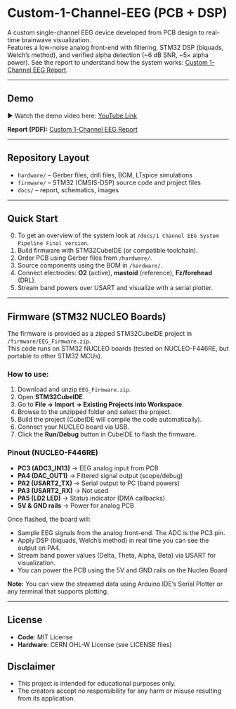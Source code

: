 # Custom-1-Channel-EEG (PCB + DSP)

A custom single-channel EEG device developed from PCB design to real-time brainwave visualization.  
Features a low-noise analog front-end with filtering, STM32 DSP (biquads, Welch’s method), and verified alpha detection (~6 dB SNR, ~5× alpha power). See the report to understand how the system works: [Custom 1-Channel EEG Report](docs/Custom_1-Channel_EEG_Device_From_PCB_to_Brainwaves.pdf).

---

## Demo
▶️ Watch the demo video here: [YouTube Link](https://youtu.be/_DtyJymNVPs)  

**Report (PDF):** [Custom 1-Channel EEG Report](docs/Custom_1-Channel_EEG_Device_From_PCB_to_Brainwaves.pdf)

---

## Repository Layout
- `hardware/` – Gerber files, drill files, BOM, LTspice simulations
- `firmware/` – STM32 (CMSIS-DSP) source code and project files
- `docs/` – report, schematics, images

---

## Quick Start
0. To get an overview of the system look at `/docs/1 Channel EEG System Pipeline Final version`. 
1. Build firmware with STM32CubeIDE (or compatible toolchain).  
2. Order PCB using Gerber files from `/hardware/`.  
3. Source components using the BOM in `/hardware/`.  
4. Connect electrodes: **O2** (active), **mastoid** (reference), **Fz/forehead** (DRL).  
5. Stream band powers over USART and visualize with a serial plotter.  

---
## Firmware (STM32 NUCLEO Boards)

The firmware is provided as a zipped STM32CubeIDE project in `/firmware/EEG_Firmware.zip`.  
This code runs on STM32 NUCLEO boards (tested on NUCLEO-F446RE, but portable to other STM32 MCUs).  

### How to use:
1. Download and unzip `EEG_Firmware.zip`.  
2. Open **STM32CubeIDE**.  
3. Go to **File → Import → Existing Projects into Workspace**.  
4. Browse to the unzipped folder and select the project.  
5. Build the project (CubeIDE will compile the code automatically).  
6. Connect your NUCLEO board via USB.  
7. Click the **Run/Debug** button in CubeIDE to flash the firmware.

### Pinout (NUCLEO-F446RE)
- **PC3 (ADC3_IN13)** → EEG analog input from PCB  
- **PA4 (DAC_OUT1)** → Filtered signal output (scope/debug)  
- **PA2 (USART2_TX)** → Serial output to PC (band powers)  
- **PA3 (USART2_RX)** → Not used  
- **PA5 (LD2 LED)** → Status indicator (DMA callbacks)  
- **5V & GND rails** → Power for analog PCB  

Once flashed, the board will:  
- Sample EEG signals from the analog front-end.  The ADC is the PC3 pin. 
- Apply DSP (biquads, Welch’s method) in real time you can see the output on PA4. 
- Stream band power values (Delta, Theta, Alpha, Beta) via USART for visualization.
- You can power the PCB using the 5V and GND rails on the Nucleo Board

**Note:** You can view the streamed data using Arduino IDE’s Serial Plotter or any terminal that supports plotting.  

---
## License
- **Code**: MIT License  
- **Hardware**: CERN OHL-W License (see LICENSE files)
## Disclaimer
- This project is intended for educational purposes only.  
- The creators accept no responsibility for any harm or misuse resulting from its application.

